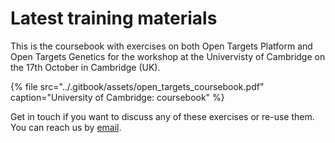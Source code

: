 # Latest training materials

This is the coursebook with exercises on both Open Targets Platform and Open Targets Genetics for the workshop at the Univervisty of Cambridge on the 17th October in Cambridge \(UK\).

{% file src="../.gitbook/assets/open\_targets\_coursebook.pdf" caption="University of Cambridge: coursebook" %}

Get in touch if you want to discuss any of these exercises or re-use them. You can reach us by [email](mailto:support@targetvalidation.org).

